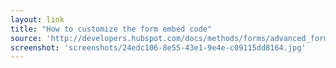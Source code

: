 ```yaml
---
layout: link
title: "How to customize the form embed code"
source: 'http://developers.hubspot.com/docs/methods/forms/advanced_form_options'
screenshot: 'screenshots/24edc106-8e55-43e1-9e4e-c09115dd8164.jpg'
---
```


